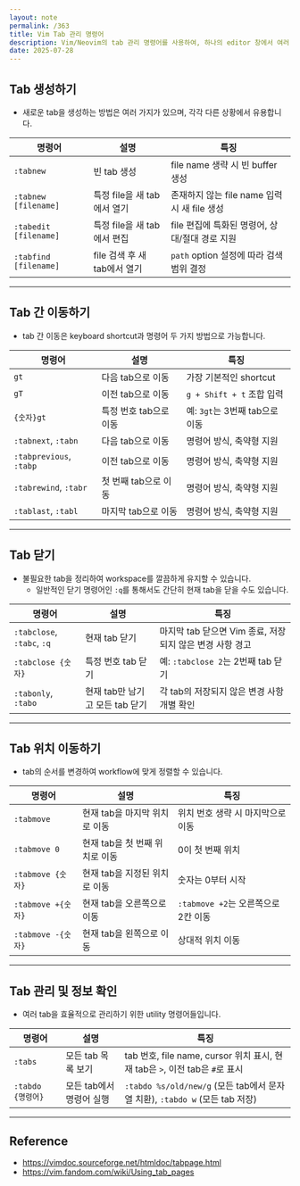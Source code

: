 ```yaml
---
layout: note
permalink: /363
title: Vim Tab 관리 명령어
description: Vim/Neovim의 tab 관리 명령어를 사용하여, 하나의 editor 창에서 여러 file을 효율적으로 관리할 수 있습니다.
date: 2025-07-28
---
```



## Tab 생성하기

- 새로운 tab을 생성하는 방법은 여러 가지가 있으며, 각각 다른 상황에서 유용합니다.

| 명령어 | 설명 | 특징 |
| --- | --- | --- |
| `:tabnew` | 빈 tab 생성 | file name 생략 시 빈 buffer 생성 |
| `:tabnew [filename]` | 특정 file을 새 tab에서 열기 | 존재하지 않는 file name 입력 시 새 file 생성 |
| `:tabedit [filename]` | 특정 file을 새 tab에서 편집 | file 편집에 특화된 명령어, 상대/절대 경로 지원 |
| `:tabfind [filename]` | file 검색 후 새 tab에서 열기 | `path` option 설정에 따라 검색 범위 결정 |


---


## Tab 간 이동하기

- tab 간 이동은 keyboard shortcut과 명령어 두 가지 방법으로 가능합니다.

| 명령어 | 설명 | 특징 |
| --- | --- | --- |
| `gt` | 다음 tab으로 이동 | 가장 기본적인 shortcut |
| `gT` | 이전 tab으로 이동 | `g + Shift + t` 조합 입력 |
| `{숫자}gt` | 특정 번호 tab으로 이동 | 예: `3gt`는 3번째 tab으로 이동 |
| `:tabnext`, `:tabn` | 다음 tab으로 이동 | 명령어 방식, 축약형 지원 |
| `:tabprevious`, `:tabp` | 이전 tab으로 이동 | 명령어 방식, 축약형 지원 |
| `:tabrewind`, `:tabr` | 첫 번째 tab으로 이동 | 명령어 방식, 축약형 지원 |
| `:tablast`, `:tabl` | 마지막 tab으로 이동 | 명령어 방식, 축약형 지원 |


---


## Tab 닫기

- 불필요한 tab을 정리하여 workspace를 깔끔하게 유지할 수 있습니다.
    - 일반적인 닫기 명령어인 `:q`를 통해서도 간단히 현재 tab을 닫을 수도 있습니다.

| 명령어 | 설명 | 특징 |
| --- | --- | --- |
| `:tabclose`, `:tabc`, `:q` | 현재 tab 닫기 | 마지막 tab 닫으면 Vim 종료, 저장되지 않은 변경 사항 경고 |
| `:tabclose {숫자}` | 특정 번호 tab 닫기 | 예: `:tabclose 2`는 2번째 tab 닫기 |
| `:tabonly`, `:tabo` | 현재 tab만 남기고 모든 tab 닫기 | 각 tab의 저장되지 않은 변경 사항 개별 확인 |


---


## Tab 위치 이동하기

- tab의 순서를 변경하여 workflow에 맞게 정렬할 수 있습니다.

| 명령어 | 설명 | 특징 |
| --- | --- | --- |
| `:tabmove` | 현재 tab을 마지막 위치로 이동 | 위치 번호 생략 시 마지막으로 이동 |
| `:tabmove 0` | 현재 tab을 첫 번째 위치로 이동 | 0이 첫 번째 위치 |
| `:tabmove {숫자}` | 현재 tab을 지정된 위치로 이동 | 숫자는 0부터 시작 |
| `:tabmove +{숫자}` | 현재 tab을 오른쪽으로 이동 | `:tabmove +2`는 오른쪽으로 2칸 이동 |
| `:tabmove -{숫자}` | 현재 tab을 왼쪽으로 이동 | 상대적 위치 이동 |


---


## Tab 관리 및 정보 확인

- 여러 tab을 효율적으로 관리하기 위한 utility 명령어들입니다.

| 명령어 | 설명 | 특징 |
| --- | --- | --- |
| `:tabs` | 모든 tab 목록 보기 | tab 번호, file name, cursor 위치 표시, 현재 tab은 `>`, 이전 tab은 `#`로 표시 |
| `:tabdo {명령어}` | 모든 tab에서 명령어 실행 | `:tabdo %s/old/new/g` (모든 tab에서 문자열 치환), `:tabdo w` (모든 tab 저장) |


---


## Reference

- <https://vimdoc.sourceforge.net/htmldoc/tabpage.html>
- <https://vim.fandom.com/wiki/Using_tab_pages>

